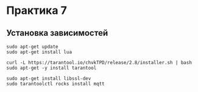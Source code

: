 # Практика 7

## Установка зависимостей

    sudo apt-get update
    sudo apt-get install lua

    curl -L https://tarantool.io/chvkTPD/release/2.8/installer.sh | bash
    sudo apt-get -y install tarantool

    sudo apt-get install libssl-dev
    sudo tarantoolctl rocks install mqtt

